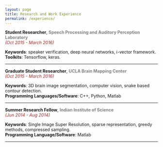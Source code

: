 ```yaml
---
layout: page
title: Research and Work Experience
permalink: /experience/
---
```


**Student Researcher**, **<span style="color:grey">Speech Processing and Auditory Perception Laboratory</span>**  
*<span style="color:brown">(Oct 2015 - March 2016)</span>*  

**Keywords**: speaker verification, deep neural networks, i-vector framework.    
**Toolkits**: Tensorflow, keras.

---

**Graduate Student Researcher**, **<span style="color:grey">UCLA Brain Mapping Center</span>**  
*<span style="color:brown">(Oct 2015 - March 2016)</span>*  

**Keywords**: 3D brain image segmentation, computer vision, snake based contour detection.  
**Programming Languages/Software**: C++, Python, Matlab

---

**Summer Research Fellow**, **<span style="color:grey">Indian Institute of Science</span>**  
*<span style="color:brown">(Jun 2014 - Aug 2014)</span>*

**Keywords**: Single Image Super Resolution, sparse representation, greedy methods, compressed sampling.  
**Programming Language/Software**: Matlab

---
